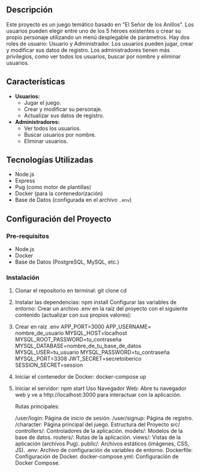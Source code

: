 ## Descripción
Este proyecto es un juego temático basado en "El Señor de los Anillos". Los usuarios pueden elegir entre uno de los 5 héroes existentes o crear su propio personaje utilizando un menú desplegable de parámetros. Hay dos roles de usuario: Usuario y Administrador. Los usuarios pueden jugar, crear y modificar sus datos de registro. Los administradores tienen más privilegios, como ver todos los usuarios, buscar por nombre y eliminar usuarios.

## Características
- **Usuarios:**
  - Jugar el juego.
  - Crear y modificar su personaje.
  - Actualizar sus datos de registro.
- **Administradores:**
  - Ver todos los usuarios.
  - Buscar usuarios por nombre.
  - Eliminar usuarios.

## Tecnologías Utilizadas
- Node.js
- Express
- Pug (como motor de plantillas)
- Docker (para la contenedorización)
- Base de Datos (configurada en el archivo `.env`)

## Configuración del Proyecto

### Pre-requisitos
- Node.js
- Docker
- Base de Datos (PostgreSQL, MySQL, etc.)

### Instalación

1. Clonar el repositorio en terminal:
   git clone <URL-del-repositorio>
   cd <nombre-del-proyecto>

2. Instalar las dependencias:
    npm install
    Configurar las variables de entorno:
    Crear un archivo .env en la raíz del proyecto con el siguiente contenido (actualizar con sus propios valores):

3. Crear en raiz .env 
    APP_PORT=3000
    APP_USERNAME= nombre_de_usuario
    MYSQL_HOST=localhost
    MYSQL_ROOT_PASSWORD=tu_contraseña
    MYSQL_DATABASE=nombre_de_tu_base_de_datos
    MYSQL_USER=tu_usuario
    MYSQL_PASSWORD=tu_contraseña
    MYSQL_PORT=3308
    JWT_SECRET=secretoiberico
    SESSION_SECRET=session

4.  Iniciar el contenedor de Docker:
    docker-compose up

5.  Iniciar el servidor:
    npm start
    Uso
    Navegador Web:
    Abre tu navegador web y ve a http://localhost:3000 para interactuar con la aplicación.

    Rutas principales:

    /user/login: Página de inicio de sesión.
    /user/signup: Página de registro.
    /character: Página principal del juego.
    Estructura del Proyecto
    src/
    controllers/: Controladores de la aplicación.
    models/: Modelos de la base de datos.
    routers/: Rutas de la aplicación.
    views/: Vistas de la aplicación (archivos Pug).
    public/: Archivos estáticos (imágenes, CSS, JS).
    .env: Archivo de configuración de variables de entorno.
    Dockerfile: Configuración de Docker.
    docker-compose.yml: Configuración de Docker Compose.
